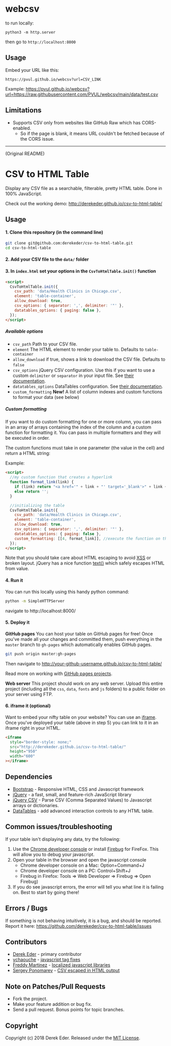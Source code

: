 # webcsv

to run locally:

```
python3 -m http.server
```

then go to `http://localhost:8000`

## Usage

Embed your URL like this:

```
https://pvul.github.io/webcsv?url=CSV_LINK
```

Example:
https://pvul.github.io/webcsv?url=https://raw.githubusercontent.com/PVUL/webcsv/main/data/test.csv

## Limitations

- Supports CSV only from websites like GitHub Raw which has CORS-enabled.
  - So if the page is blank, it means URL couldn't be fetched because of the CORS issue.

---

(Original README)

# CSV to HTML Table

Display any CSV file as a searchable, filterable, pretty HTML table. Done in 100% JavaScript.

Check out the working demo: http://derekeder.github.io/csv-to-html-table/

## Usage

#### 1. Clone this repository (in the command line)

```bash
git clone git@github.com:derekeder/csv-to-html-table.git
cd csv-to-html-table
```

#### 2. Add your CSV file to the `data/` folder

#### 3. In `index.html` set your options in the `CsvToHtmlTable.init()` function

```html
<script>
  CsvToHtmlTable.init({
    csv_path: 'data/Health Clinics in Chicago.csv',
    element: 'table-container',
    allow_download: true,
    csv_options: { separator: ',', delimiter: '"' },
    datatables_options: { paging: false },
  });
</script>
```

##### Available options

- `csv_path` Path to your CSV file.
- `element` The HTML element to render your table to. Defaults to `table-container`
- `allow_download` if true, shows a link to download the CSV file. Defaults to `false`
- `csv_options` jQuery CSV configuration. Use this if you want to use a custom `delimiter` or `separator` in your input file. See [their documentation](https://code.google.com/p/jquery-csv/wiki/API#$.csv.toArrays%28%29).
- `datatables_options` DataTables configuration. See [their documentation](http://datatables.net/reference/option/).
- `custom_formatting` **New!** A list of column indexes and custom functions to format your data (see below)

##### Custom formatting

If you want to do custom formatting for one or more column, you can pass in an array of arrays containing the index of the column and a custom function for formatting it. You can pass in multiple formatters and they will be executed in order.

The custom functions must take in one parameter (the value in the cell) and return a HTML string:

Example:

```html
<script>
  //my custom function that creates a hyperlink
  function format_link(link) {
    if (link) return "<a href='" + link + "' target='_blank'>" + link + '</a>';
    else return '';
  }

  //initializing the table
  CsvToHtmlTable.init({
    csv_path: 'data/Health Clinics in Chicago.csv',
    element: 'table-container',
    allow_download: true,
    csv_options: { separator: ',', delimiter: '"' },
    datatables_options: { paging: false },
    custom_formatting: [[4, format_link]], //execute the function on the 4th column of every row
  });
</script>
```

Note that you should take care about HTML escaping to avoid [XSS](<https://www.owasp.org/index.php/Cross-site_Scripting_(XSS)>) or broken layout.
jQuery has a nice function [text()](https://api.jquery.com/text/) which safely escapes HTML from value.

#### 4. Run it

You can run this locally using this handy python command:

```bash
python -m SimpleHTTPServer
```

navigate to http://localhost:8000/

#### 5. Deploy it

**GitHub pages** You can host your table on GitHub pages for free! Once you've made all your changes and committed them, push everything in the `master` branch to `gh-pages` which automatically enables GitHub pages.

```bash
git push origin master:gh-pages
```

Then navigate to http://your-github-username.github.io/csv-to-html-table/

Read more on working with [GitHub pages projects](https://help.github.com/articles/user-organization-and-project-pages/#project-pages).

**Web server** This project should work on any web server. Upload this entire project (including all the `css`, `data`, `fonts` and `js` folders) to a public folder on your server using FTP.

#### 6. iframe it (optional)

Want to embed your nifty table on your website? You can use an [iframe](http://www.w3schools.com/tags/tag_iframe.asp). Once you've deployed your table (above in step 5) you can link to it in an iframe right in your HTML.

```html
<iframe
  style="border-style: none;"
  src="http://derekeder.github.io/csv-to-html-table/"
  height="950"
  width="600"
></iframe>
```

## Dependencies

- [Bootstrap](http://getbootstrap.com/) - Responsive HTML, CSS and Javascript framework
- [jQuery](https://jquery.com/) - a fast, small, and feature-rich JavaScript library
- [jQuery CSV](https://github.com/evanplaice/jquery-csv/) - Parse CSV (Comma Separated Values) to Javascript arrays or dictionaries.
- [DataTables](http://datatables.net/) - add advanced interaction controls to any HTML table.

## Common issues/troubleshooting

If your table isn't displaying any data, try the following:

1. Use the [Chrome developer console](https://developers.google.com/chrome-developer-tools/docs/console) or install [Firebug](http://getfirebug.com/) for FireFox. This will allow you to debug your javascript.
1. Open your table in the browser and open the javascript console
   - Chrome developer console on a Mac: Option+Command+J
   - Chrome developer console on a PC: Control+Shift+J
   - Firebug in Firefox: Tools => Web Developer => Firebug => Open Firebug)
1. If you do see javascript errors, the error will tell you what line it is failing on. Best to start by going there!

## Errors / Bugs

If something is not behaving intuitively, it is a bug, and should be reported.
Report it here: https://github.com/derekeder/csv-to-html-table/issues

## Contributors

- [Derek Eder](http://derekeder.com) - primary contributor
- [ychaouche](https://github.com/ychaouche) - [javascript tag fixes](https://github.com/derekeder/csv-to-html-table/pull/30)
- [Freddy Martinez](https://github.com/b-meson) - [localized javascript libraries](https://github.com/derekeder/csv-to-html-table/pull/17)
- [Sergey Ponomarev](https://github.com/stokito) - [CSV escaped in HTML output](https://github.com/derekeder/csv-to-html-table/pull/60)

## Note on Patches/Pull Requests

- Fork the project.
- Make your feature addition or bug fix.
- Send a pull request. Bonus points for topic branches.

## Copyright

Copyright (c) 2018 Derek Eder. Released under the [MIT License](https://github.com/derekeder/csv-to-html-table/blob/master/LICENSE).
